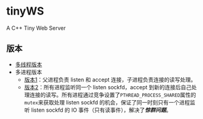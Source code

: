 # tinyWS
A C++ Tiny Web Server

## 版本

- [多线程版本](./multiThread)
- 多进程版本
    - [版本1](./multiProcess1)：父进程负责 listen 和 accept 连接，子进程负责连接的读写处理。
    - [版本2](./multiProcess2)：所有进程监听同一个 listen sockfd，accept 到新的连接后自己处理连接的读写。所有进程通过竞争设置了`PTHREAD_PROCESS_SHARED`属性的`mutex`来获取处理 listen sockfd 的机会，保证了同一时刻只有一个进程监听 listen sockfd 的 IO 事件（只有读事件），解决了***惊群问题***。
